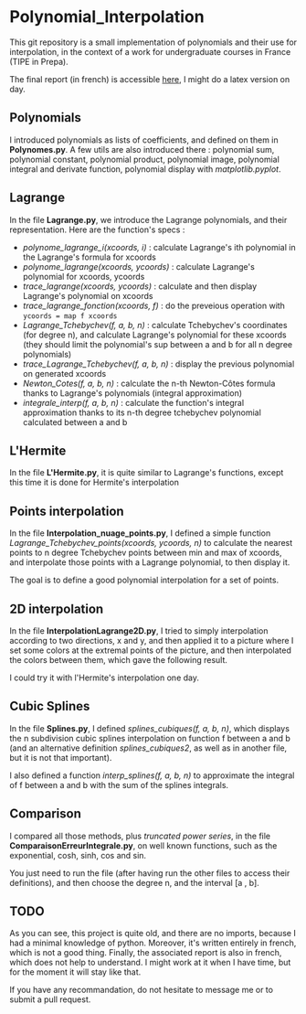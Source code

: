 # Polynomial_Interpolation

This git repository is a small implementation of polynomials and their use for interpolation, in the context
of a work for undergraduate courses in France (TIPE in Prepa).

The final report (in french) is accessible [here](https://drive.google.com/file/d/1UaUzbZDAs9JtF5YragzRGSl5GUYIQsT2/view?usp=sharing), I might do a latex version on day.

## Polynomials

I introduced polynomials as lists of coefficients, and defined on them in **Polynomes.py**. A few utils are also introduced there : polynomial sum, polynomial constant, polynomial product, polynomial image, polynomial integral and derivate function, polynomial display with *matplotlib.pyplot*.

## Lagrange

In the file **Lagrange.py**, we introduce the Lagrange polynomials, and their representation. Here are the function's specs :
  * *polynome_lagrange_i(xcoords, i)* : calculate Lagrange's ith polynomial in the Lagrange's formula for xcoords
  * *polynome_lagrange(xcoords, ycoords)* : calculate Lagrange's polynomial for xcoords, ycoords
  * *trace_lagrange(xcoords, ycoords)* : calculate and then display Lagrange's polynomial on xcoords
  * *trace_lagrange_fonction(xcoords, f)* : do the preveious operation with ```ycoords = map f xcoords```
  * *Lagrange_Tchebychev(f, a, b, n)* : calculate Tchebychev's coordinates (for degree n), and calculate Lagrange's polynomial for these xcoords (they should limit the polynomial's sup between a and b for all n degree polynomials)
  * *trace_Lagrange_Tchebychev(f, a, b, n)* : display the previous polynomial on generated xcoords
  * *Newton_Cotes(f, a, b, n)* : calculate the n-th Newton-Côtes formula thanks to Lagrange's polynomials (integral approximation)
  * *integrale_interp(f, a, b, n)* : calculate the function's integral approximation thanks to its n-th degree tchebychev polynomial calculated between a and b

## L'Hermite

In the file **L'Hermite.py**, it is quite similar to Lagrange's functions, except this time it is done for Hermite's interpolation

## Points interpolation

In the file **Interpolation_nuage_points.py**, I defined a simple function *Lagrange_Tchebychev_points(xcoords, ycoords, n)* to calculate the nearest points to n degree Tchebychev points between min and max of xcoords, and interpolate those points with a Lagrange polynomial, to then display it. 

The goal is to define a good polynomial interpolation for a set of points.

## 2D interpolation

In the file **InterpolationLagrange2D.py**, I tried to simply interpolation according to two directions, x and y, and then applied it to a picture where I set some colors at the extremal points of the picture, and then interpolated the colors between them, which gave the following result.

I could try it with l'Hermite's interpolation one day.

## Cubic Splines

In the file **Splines.py**, I defined *splines_cubiques(f, a, b, n)*, which displays the n subdivision cubic splines interpolation on function f between a and b (and an alternative definition *splines_cubiques2*, as well as in another file, but it is not that important).

I also defined a function *interp_splines(f, a, b, n)* to approximate the integral of f between a and b with the sum of the splines integrals.

## Comparison

I compared all those methods, plus *truncated power series*, in the file **ComparaisonErreurIntegrale.py**, on well known functions, such as the exponential, cosh, sinh, cos and sin.

You just need to run the file (after having run the other files to access their definitions), and then choose the degree n, and the interval [a , b].

## TODO

As you can see, this project is quite old, and there are no imports, because I had a minimal knowledge of python.
Moreover, it's written entirely in french, which is not a good thing.
Finally, the associated report is also in french, which does not help to understand.
I might work at it when I have time, but for the moment it will stay like that.

If you have any recommandation, do not hesitate to message me or to submit a pull request.
